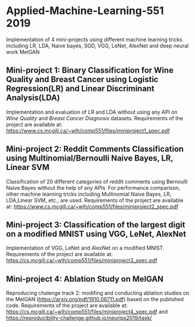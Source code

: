 # Applied-Machine-Learning-551 2019
Implementation of 4 mini-projects using different machine learning tricks including LR, LDA, Naive bayes, SGD, VGG, LeNet, AlexNet and deep neural work MelGAN

## Mini-project 1: Binary Classification for Wine Quality and Breast Cancer using Logistic Regression(LR) and Linear Discriminant Analysis(LDA)
Implementation and evaluation of LR and LDA without using any API on _Wine Quality_ and _Breast Cancer Diagnosis_ datasets. 
Requirements of the project are available at: https://www.cs.mcgill.ca/~wlh/comp551/files/miniproject1_spec.pdf

## Mini-project 2: Reddit Comments Classification using Multinomial/Bernoulli Naive Bayes, LR, Linear SVM
Classification of 20 different categories of reddit comments using Bernoulli Naive Bayes without the help of any APIs. For performance comparison, other machine learning tricks including Multinomial Naive Bayes, LR, LDA,Linear SVM, etc., are used.
Requirements of the project are available at: https://www.cs.mcgill.ca/~wlh/comp551/files/miniproject2_spec.pdf

## Mini-project 3: Classification of the largest digit on a modified MNIST using VGG, LeNet, AlexNet
Implementation of VGG, LeNet and AlexNet on a modified MNIST.
Requirements of the project are available at: https://cs.mcgill.ca/~wlh/comp551/files/miniproject3_spec.pdf

## Mini-project 4: Ablation Study on MelGAN
Reproducing chalenge track 2: modifing and conducting ablation studies on the MelGAN (https://arxiv.org/pdf/1910.06711.pdf) based on the published code.
Requirements of the project are available at: https://cs.mcgill.ca/~wlh/comp551/files/miniproject4_spec.pdf and https://reproducibility-challenge.github.io/neurips2019/task/
